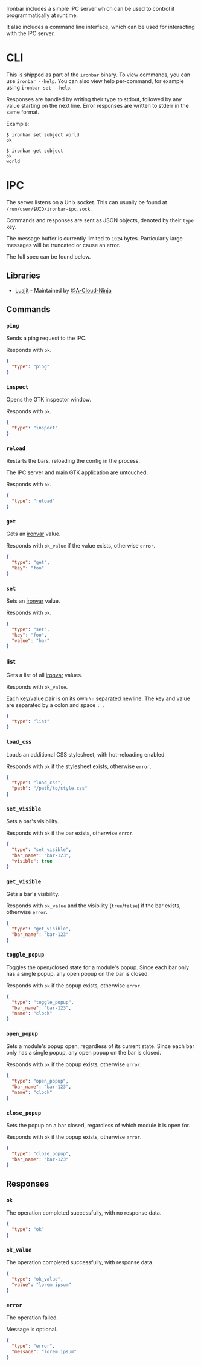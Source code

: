 Ironbar includes a simple IPC server which can be used to control it programmatically at runtime.

It also includes a command line interface, which can be used for interacting with the IPC server.

# CLI

This is shipped as part of the `ironbar` binary. To view commands, you can use `ironbar --help`. 
You can also view help per-command, for example using `ironbar set --help`.

Responses are handled by writing their type to stdout, followed by any value starting on the next line.
Error responses are written to stderr in the same format.

Example:

```shell
$ ironbar set subject world
ok

$ ironbar get subject
ok
world
```

# IPC

The server listens on a Unix socket. 
This can usually be found at `/run/user/$UID/ironbar-ipc.sock`.

Commands and responses are sent as JSON objects, denoted by their `type` key.

The message buffer is currently limited to `1024` bytes. 
Particularly large messages will be truncated or cause an error.

The full spec can be found below.

## Libraries

- [Luajit](https://github.com/A-Cloud-Ninja/ironbar-ipc-luajit) - Maintained by [@A-Cloud-Ninja](https://github.com/A-Cloud-Ninja)

## Commands

### `ping`

Sends a ping request to the IPC.

Responds with `ok`.

```json
{
  "type": "ping"
}
```

### `inspect`

Opens the GTK inspector window.

Responds with `ok`.

```json
{
  "type": "inspect"
}
```

### `reload`

Restarts the bars, reloading the config in the process.

The IPC server and main GTK application are untouched.

Responds with `ok`.

```json
{
  "type": "reload"
}
```

### `get`

Gets an [ironvar](ironvars) value. 

Responds with `ok_value` if the value exists, otherwise `error`.

```json
{
  "type": "get",
  "key": "foo"
}
```

### `set`

Sets an [ironvar](ironvars) value.

Responds with `ok`.

```json
{
  "type": "set",
  "key": "foo",
  "value": "bar"
}
```

### list

Gets a list of all [ironvar](ironvars) values.

Responds with `ok_value`. 

Each key/value pair is on its own `\n` separated newline. The key and value are separated by a colon and space `: `.

```json
{
  "type": "list"
}
```

### `load_css`

Loads an additional CSS stylesheet, with hot-reloading enabled.

Responds with `ok` if the stylesheet exists, otherwise `error`.

```json
{
  "type": "load_css",
  "path": "/path/to/style.css"
}
```

### `set_visible`

Sets a bar's visibility.

Responds with `ok` if the bar exists, otherwise `error`.

```json
{
  "type": "set_visible",
  "bar_name": "bar-123",
  "visible": true
}
```

### `get_visible`

Gets a bar's visibility.

Responds with `ok_value` and the visibility (`true`/`false`) if the bar exists, otherwise `error`.

```json
{
  "type": "get_visible",
  "bar_name": "bar-123"
}
```

### `toggle_popup`

Toggles the open/closed state for a module's popup.
Since each bar only has a single popup, any open popup on the bar is closed.

Responds with `ok` if the popup exists, otherwise `error`.

```json
{
  "type": "toggle_popup",
  "bar_name": "bar-123",
  "name": "clock"
}
```

### `open_popup`

Sets a module's popup open, regardless of its current state.
Since each bar only has a single popup, any open popup on the bar is closed.

Responds with `ok` if the popup exists, otherwise `error`.

```json
{
  "type": "open_popup",
  "bar_name": "bar-123",
  "name": "clock"
}
```

### `close_popup`

Sets the popup on a bar closed, regardless of which module it is open for.

Responds with `ok` if the popup exists, otherwise `error`.

```json
{
  "type": "close_popup",
  "bar_name": "bar-123"
}
```

## Responses

### `ok`

The operation completed successfully, with no response data.

```json
{
  "type": "ok"
}
```

### `ok_value`

The operation completed successfully, with response data.

```json
{
  "type": "ok_value",
  "value": "lorem ipsum"
}
```

### `error`

The operation failed.

Message is optional.

```json
{
  "type": "error",
  "message": "lorem ipsum"
}
```